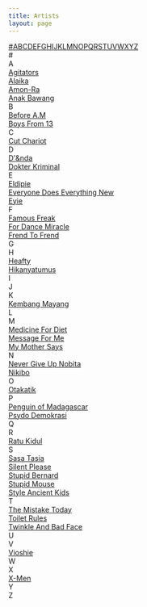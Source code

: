 ```yaml
---
title: Artists
layout: page
---
```


<div class='tml'>
<div class='t-apb'>
<a href='#%23'>#</a><a href='#A'>A</a><a href='#B'>B</a><a href='#C'>C</a><a href='#D'>D</a><a href='#E'>E</a><a href='#F'>F</a><a href='#G'>G</a><a href='#H'>H</a><a href='#I'>I</a><a href='#J'>J</a><a href='#K'>K</a><a href='#L'>L</a><a href='#M'>M</a><a href='#N'>N</a><a href='#O'>O</a><a href='#P'>P</a><a href='#Q'>Q</a><a href='#R'>R</a><a href='#S'>S</a><a href='#T'>T</a><a href='#U'>U</a><a href='#V'>V</a><a href='#W'>W</a><a href='#X'>X</a><a href='#Y'>Y</a><a href='#Z'>Z</a>
</div>
  
<div class='t-wrap'>
  
<div class='t-group'>
<div class='t-head'>
<a name='#'>#</a>
</div>

<!-- KODE IN HERE -->
</div>


<div class='t-group'>
<div class='t-head'>
<a name='A'>A</a>
</div>

<div class='t-item'>
<div class='t-title'>
<a title='Agitators' href='/artist/agitators'>Agitators</a>
</div>
</div>
<div class='t-item'>
<div class='t-title'>
<a title='Alaika' href='/artist/alaika'>Alaika</a>
</div>
</div>
<div class='t-item'>
<div class='t-title'>
<a title='Amon-Ra' href='/artist/amonra'>Amon-Ra</a>
</div>
</div>
<div class='t-item'>
<div class='t-title'>
<a title='Anak Bawang' href='/artist/anakbawang'>Anak Bawang</a>
</div>
</div>
</div>


<div class='t-group'>
<div class='t-head'>
<a name='B'>B</a>
</div>

<div class='t-item'>
<div class='t-title'>
<a title='Before A.m' href='/artist/befoream'>Before A.M</a>
</div>
</div>
<div class='t-item'>
<div class='t-title'>
<a title='Boys From 13' href='/artist/boysfrom13'>Boys From 13</a>
</div>
</div>
</div>


<div class='t-group'>
<div class='t-head'>
<a name='C'>C</a>
</div>

<div class='t-item'>
<div class='t-title'>
<a title='Cut Chariot' href='/artist/cutchariot'>Cut Chariot</a>
</div>
</div>
</div>


<div class='t-group'>
<div class='t-head'>
<a name='D'>D</a>
</div>

<div class='t-item'>
<div class='t-title'>
<a title="D'&nda" href='/artist/dandnda'>D'&nda</a>
</div>
</div>
<div class='t-item'>
<div class='t-title'>
<a title='Dokter Kriminal' href='/artist/dokterkriminal'>Dokter Kriminal</a>
</div>
</div>
</div>


<div class='t-group'>
<div class='t-head'>
<a name='E'>E</a>
</div>

<div class='t-item'>
<div class='t-title'>
<a title='Eldipie' href='/artist/eldipie'>Eldipie</a>
</div>
</div>
<div class='t-item'>
<div class='t-title'>
<a title='Everyone Does Everything New' href='/artist/everyonedoeseverythingnew'>Everyone Does Everything New</a>
</div>
</div>
<div class='t-item'>
<div class='t-title'>
<a title='Eyie' href='/artist/eyie'>Eyie</a>
</div>
</div>
</div>


<div class='t-group'>
<div class='t-head'>
<a name='F'>F</a>
</div>

<div class='t-item'>
<div class='t-title'>
<a title='Famous Freak' href='/artist/famousfreak'>Famous Freak</a>
</div>
</div>
<div class='t-item'>
<div class='t-title'>
<a title='For Dance Miracle' href='/artist/fordancemiracle'>For Dance Miracle</a>
</div>
</div>
<div class='t-item'>
<div class='t-title'>
<a title='Frend To Frend' href='/artist/frendtofrend'>Frend To Frend</a>
</div>
</div>
</div>


<div class='t-group'>
<div class='t-head'>
<a name='G'>G</a>
</div>

<!-- KODE IN HERE -->
</div>


<div class='t-group'>
<div class='t-head'>
<a name='H'>H</a>
</div>

<div class='t-item'>
<div class='t-title'>
<a title='Heafty' href='/artist/heafty'>Heafty</a>
</div>
</div>
<div class='t-item'>
<div class='t-title'>
<a title='Hikanyatumus' href='/artist/hikanyatumus'>Hikanyatumus</a>
</div>
</div>
</div>


<div class='t-group'>
<div class='t-head'>
<a name='I'>I</a>
</div>

<!-- KODE IN HERE -->
</div>


<div class='t-group'>
<div class='t-head'>
<a name='J'>J</a>
</div>

<!-- KODE IN HERE -->
</div>


<div class='t-group'>
<div class='t-head'>
<a name='K'>K</a>
</div>

<div class='t-item'>
<div class='t-title'>
<a title='Kembang Mayang' href='/artist/kembangmayang'>Kembang Mayang</a>
</div>
</div>
</div>


<div class='t-group'>
<div class='t-head'>
<a name='L'>L</a>
</div>

<!-- KODE IN HERE -->
</div>


<div class='t-group'>
<div class='t-head'>
<a name='M'>M</a>
</div>

<div class='t-item'>
<div class='t-title'>
<a title='Medicine For Diet' href='/artist/medicinefordiet'>Medicine For Diet</a>
</div>
</div>
<div class='t-item'>
<div class='t-title'>
<a title='Message For Me' href='/artist/messageforme'>Message For Me</a>
</div>
</div>
<div class='t-item'>
<div class='t-title'>
<a title='My Mother Says' href='/artist/mymothersays'>My Mother Says</a>
</div>
</div>
</div>


<div class='t-group'>
<div class='t-head'>
<a name='N'>N</a>
</div>

<div class='t-item'>
<div class='t-title'>
<a title='Never Give Up Nobita' href='/artist/nevergiveupnobita'>Never Give Up Nobita</a>
</div>
</div>
<div class='t-item'>
<div class='t-title'>
<a title='Nikibo' href='/artist/nikibo'>Nikibo</a>
</div>
</div>
</div>


<div class='t-group'>
<div class='t-head'>
<a name='O'>O</a>
</div>

<div class='t-item'>
<div class='t-title'>
<a title='Otakatik' href='/artist/otakatik'>Otakatik</a>
</div>
</div>
</div>


<div class='t-group'>
<div class='t-head'>
<a name='P'>P</a>
</div>

<div class='t-item'>
<div class='t-title'>
<a title='Penguin of Madagascar' href='/artist/penguinofmadagascar'>Penguin of Madagascar</a>
</div>
</div>
<div class='t-item'>
<div class='t-title'>
<a title='Psydo Demokrasi' href='/artist/psydodemokrasi'>Psydo Demokrasi</a>
</div>
</div>
</div>


<div class='t-group'>
<div class='t-head'>
<a name='Q'>Q</a>
</div>

<!-- KODE IN HERE -->
</div>


<div class='t-group'>
<div class='t-head'>
<a name='R'>R</a>
</div>

<div class='t-item'>
<div class='t-title'>
<a title='Ratu Kidul' href='/artist/ratukidul'>Ratu Kidul</a>
</div>
</div>
</div>


<div class='t-group'>
<div class='t-head'>
<a name='S'>S</a>
</div>

<div class='t-item'>
<div class='t-title'>
<a title='Sasa Tasia' href='/artist/sasatasia'>Sasa Tasia</a>
</div>
</div>
<div class='t-item'>
<div class='t-title'>
<a title='Silent Please' href='/artist/silentplease'>Silent Please</a>
</div>
</div>
<div class='t-item'>
<div class='t-title'>
<a title='Stupid Bernard' href='/artist/stupidbernard'>Stupid Bernard</a>
</div>
</div>
<div class='t-item'>
<div class='t-title'>
<a title='Stupid Mouse' href='/artist/stupidmouse'>Stupid Mouse</a>
</div>
</div>
<div class='t-item'>
<div class='t-title'>
<a title='Style Ancient Kids' href='/artist/styleancientkids'>Style Ancient Kids</a>
</div>
</div>
</div>


<div class='t-group'>
<div class='t-head'>
<a name='T'>T</a>
</div>

<div class='t-item'>
<div class='t-title'>
<a title='The Mistake Today' href='/artist/themistaketoday'>The Mistake Today</a>
</div>
</div>
<div class='t-item'>
<div class='t-title'>
<a title='Toilet Rules' href='/artist/toiletrules'>Toilet Rules</a>
</div>
</div>
<div class='t-item'>
<div class='t-title'>
<a title='Twinkle And Bad Face' href='/artist/twinkleandbadface'>Twinkle And Bad Face</a>
</div>
</div>
</div>


<div class='t-group'>
<div class='t-head'>
<a name='U'>U</a>
</div>

<!-- KODE IN HERE -->
</div>


<div class='t-group'>
<div class='t-head'>
<a name='V'>V</a>
</div>

<div class='t-item'>
<div class='t-title'>
<a title='Vioshie' href='/artist/vioshie'>Vioshie</a>
</div>
</div>
</div>


<div class='t-group'>
<div class='t-head'>
<a name='W'>W</a>
</div>

<!-- KODE IN HERE -->
</div>


<div class='t-group'>
<div class='t-head'>
<a name='X'>X</a>
</div>

<div class='t-item'>
<div class='t-title'>
<a title='X-Men' href='/artist/xmen'>X-Men</a>
</div>
</div>
</div>


<div class='t-group'>
<div class='t-head'>
<a name='Y'>Y</a>
</div>

<!-- KODE IN HERE -->
</div>


<div class='t-group'>
<div class='t-head'>
<a name='Z'>Z</a>
</div>

<!-- KODE IN HERE -->
</div>

</div>
</div>

